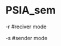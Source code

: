 # PSIA_sem

-r <reciverIP> <reciverPORT> #reciver mode

-s <senderIP> <reciverIP> <reciverPORT> #sender mode

